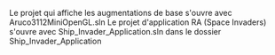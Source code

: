 Le projet qui affiche les augmentations de base s'ouvre avec Aruco3112MiniOpenGL.sln
Le projet d'application RA (Space Invaders) s'ouvre avec Ship_Invader_Application.sln dans le dossier Ship_Invader_Application

